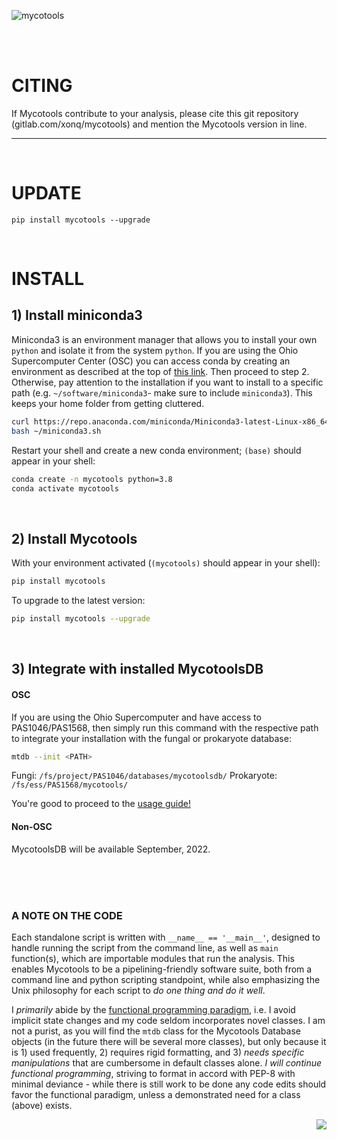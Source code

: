![mycotools](https://gitlab.com/xonq/mycotools/-/raw/master/misc/pictogo.png)

<br /><br />

# CITING

If Mycotools contribute to your analysis, please cite this git repository (gitlab.com/xonq/mycotools) and mention the Mycotools version in line.

---

<br />

# UPDATE
```
pip install mycotools --upgrade
```

<br />

# INSTALL
## 1) Install miniconda3
Miniconda3 is an environment manager that allows you to install your own `python` and isolate it from the system `python`. If you are using the Ohio Supercomputer Center (OSC) you can access conda by creating an environment as described at the top of [this link](https://www.osc.edu/resources/getting_started/howto/howto_add_python_packages_using_the_conda_package_manager). Then proceed to step 2.
Otherwise, pay attention to the installation if you want to install to a specific path (e.g. `~/software/miniconda3`- make sure to include `miniconda3`). This keeps your home folder from getting cluttered. 

```bash
curl https://repo.anaconda.com/miniconda/Miniconda3-latest-Linux-x86_64.sh > ~/miniconda3.sh
bash ~/miniconda3.sh
```

Restart your shell and create a new conda environment; `(base)` should appear
in your shell:
```bash
conda create -n mycotools python=3.8
conda activate mycotools
```

<br />

## 2) Install Mycotools
With your environment activated (`(mycotools)` should appear in your shell):
```bash
pip install mycotools
```

To upgrade to the latest version:
```bash
pip install mycotools --upgrade
```

<br />

## 3) Integrate with installed MycotoolsDB 
#### OSC
If you are using the Ohio Supercomputer and have access to PAS1046/PAS1568, then simply run this command with the respective path to integrate your installation with the fungal or prokaryote database:
```bash
mtdb --init <PATH>
```
Fungi: `/fs/project/PAS1046/databases/mycotoolsdb/`
Prokaryote: `/fs/ess/PAS1568/mycotools/`


You're good to proceed to the [usage guide!](https://gitlab.com/xonq/mycotools/-/blob/master/mycotools/USAGE.md)

#### Non-OSC
MycotoolsDB will be available September, 2022.

<br /><br /><br />

### A NOTE ON THE CODE
Each standalone script is written with `__name__ == '__main__'`, designed to
handle running the script from the command line, as well as `main` function(s),
which are importable modules that run the analysis. This enables Mycotools
to be a pipelining-friendly software suite, both from a command line and
python scripting standpoint,  while also emphasizing the Unix
philosophy for each script to *do one thing and do it well*. 

I *primarily* abide by the [functional
programming paradigm](https://docs.python.org/3/howto/functional.html), i.e. I avoid implicit state changes and my code seldom incorporates novel classes.
I am not a purist, as you will find the `mtdb` class for the 
Mycotools Database objects (in the future there will be several more classes),
but only because it is 1) used frequently, 2) requires rigid formatting, and 3) *needs
specific manipulations* that are cumbersome in default classes alone. 
*I will continue functional programming*, striving to format 
in accord with PEP-8 with minimal deviance - while there is still work to be done any code edits should 
favor the functional paradigm, unless a demonstrated need for a class (above) exists.

<img align="right" src="https://gitlab.com/xonq/mycotools/-/raw/master/misc/ablogo.png">

<br /><br /><br /><br /><br /><br /><br /><br /><br /><br /><br />
